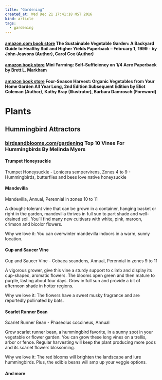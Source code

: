 ```yaml
---
title: "Gardening"
created_at: Wed Dec 21 17:41:18 MST 2016
kind: article
tags:
  - gardening
---
```



<h4>
  <a href="https://www.amazon.com/The-Sustainable-Vegetable-Garden-Backyard/dp/1580080162" target="_blank">amazon.com book store</a>
  The Sustainable Vegetable Garden: A Backyard Guide to Healthy Soil and Higher Yields Paperback – February 1, 1999 -
  by John Jeavons (Author), Carol Cox (Author) 
</h4>


<h4>
  <a href="https://www.amazon.com/Mini-Farming-Self-Sufficiency-Brett-Markham/dp/1602399840" target="_blank">amazon book store</a>
  Mini Farming: Self-Sufficiency on 1/4 Acre Paperback by Brett L. Markham 
</h4>

<h4>
  <a href="https://www.amazon.com/Four-Season-Harvest-Organic-Vegetables-Garden/dp/1890132276" target="_blank">amazon book store</a>
  Four-Season Harvest: Organic Vegetables from Your Home Garden All Year Long, 2nd Edition Subsequent Edition
  by Eliot Coleman (Author), Kathy Bray (Illustrator), Barbara Damrosch (Foreword) 
</h4>

<h1>Plants</h1>

<h2>Hummingbird Attractors</h2>

<h3>
  <a href="http://www.birdsandblooms.com/gardening/top-10-lists-for-gardeners/top10-vines-hummingbirds/" target="_blank">birdsandblooms.com/gardening</a>
  Top 10 Vines For Hummingbirds By Melinda Myers
</h3>

<h4>Trumpet Honeysuckle</h4>

Trumpet Honeysuckle - Lonicera sempervirens, Zones 4 to 9 - Hummingbirds, butterflies and bees love native honeysuckle

<h4>Mandevilla</h4>

Mandevilla, Annual, Perennial in zones 10 to 11

A drought-tolerant vine that can be grown in a container, hanging basket
or right in the garden, mandevilla thrives in full sun to part shade and
well-drained soil. You’ll find many new cultivars with white, pink,
maroon, crimson and bicolor flowers.

Why we love it: You can overwinter mandevilla indoors in a warm,
sunny location.

<h4>Cup and Saucer Vine</h4>

Cup and Saucer Vine - Cobaea scandens, Annual, Perennial in zones 9 to 11

A vigorous grower, give this vine a sturdy support to climb and display
its cup-shaped, aromatic flowers. The blooms open green and then mature
to purple, lasting about four days. Grow in full sun and provide a bit
of afternoon shade in hotter regions.

Why we love it: The flowers have a sweet musky fragrance and are
reportedly pollinated by bats.

<h4>Scarlet Runner Bean</h4>

Scarlet Runner Bean - Phaseolus coccineus, Annual

Grow scarlet runner bean, a hummingbird favorite, in a sunny spot in your
vegetable or flower garden. You can grow these long vines on a trellis,
arbor or fence. Regular harvesting will keep the plant producing more
pods and its scarlet flowers blossoming.

Why we love it: The red blooms will brighten the landscape and lure
hummingbirds. Plus, the edible beans will amp up your veggie options.

<h4>And more</h4>

<!--
html boilerplate
<a href="" target="_blank"></a>
<a name=""></a>
<img src="" width="400px">
<ul>
  <li></li>
</ul>
<pre>
</pre>
<pre><code>
</code></pre>
<math xmlns='http://www.w3.org/1998/Math/MathML' display='block'>
</math>
-->
